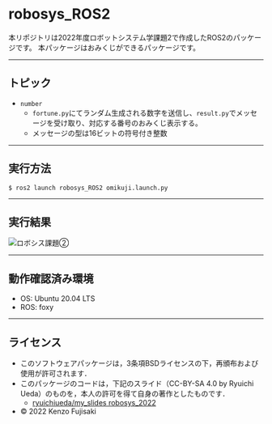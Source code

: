 # robosys_ROS2
本リポジトリは2022年度ロボットシステム学課題2で作成したROS2のパッケージです。
本パッケージはおみくじができるパッケージです。

---

## トピック
* `number`
    * `fortune.py`にてランダム生成される数字を送信し、`result.py`でメッセージを受け取り、対応する番号のおみくじ表示する。
    * メッセージの型は16ビットの符号付き整数

---

## 実行方法
  ```
  $ ros2 launch robosys_ROS2 omikuji.launch.py
  ```

---

## 実行結果
![ロボシス課題②](https://user-images.githubusercontent.com/85381022/210058948-b5501b6e-0621-478a-964f-933bdd7988fd.png)

---

## 動作確認済み環境
* OS: Ubuntu 20.04 LTS
* ROS: foxy

---

## ライセンス

  * このソフトウェアパッケージは，3条項BSDライセンスの下，再頒布および使用が許可されます．
  * このパッケージのコードは，下記のスライド（CC-BY-SA 4.0 by Ryuichi Ueda）のものを，本人の許可を得て自身の著作としたものです．
      * [ryuichiueda/my_slides robosys_2022](https://github.com/ryuichiueda/my_slides/tree/master/robosys_2022)
  * © 2022 Kenzo Fujisaki